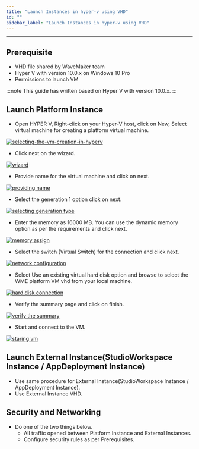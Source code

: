 ```yaml
---
title: "Launch Instances in hyper-v using VHD"
id: ""
sidebar_label: "Launch Instances in hyper-v using VHD"
---
```

---

## Prerequisite

- VHD file shared by WaveMaker team
- Hyper V with version 10.0.x on Windows 10 Pro
- Permissions to launch VM

:::note
This guide has written based on Hyper V with version 10.0.x.
:::

## Launch Platform Instance

- Open  HYPER V, Right-click on your Hyper-V host, click on New, Select virtual machine for creating a platform virtual machine.

[![selecting-the-vm-creation-in-hyperv](/learn/assets/wme-setup/vm-creation-in-hyperv-using-vhd/selecting-the-vm-creation-in-hyperv.png)](/learn/assets/wme-setup/vm-creation-in-hyperv-using-vhd/selecting-the-vm-creation-in-hyperv.png)

- Click next on the wizard.

[![wizard](/learn/assets/wme-setup/vm-creation-in-hyperv-using-vhd/click-on-wizard.png)](/learn/assets/wme-setup/vm-creation-in-hyperv-using-vhd/click-on-wizard.png)

- Provide name for the virtual machine and click on next.

[![providing name](/learn/assets/wme-setup/vm-creation-in-hyperv-using-vhd/providing-name.png)](/learn/assets/wme-setup/vm-creation-in-hyperv-using-vhd/providing-name.png)

- Select the generation 1 option click on next.

[![selecting generation type](/learn/assets/wme-setup/vm-creation-in-hyperv-using-vhd/generation-type.png)](/learn/assets/wme-setup/vm-creation-in-hyperv-using-vhd/generation-type.png)

- Enter the memory as 16000 MB. You can use the dynamic memory option as per the requirements and click next.

[![memory assign](/learn/assets/wme-setup/vm-creation-in-hyperv-using-vhd/assigning-memory.png)](/learn/assets/wme-setup/vm-creation-in-hyperv-using-vhd/assigning-memory.png)

- Select the switch (Virtual Switch) for the connection and click next.

[![network configuration](/learn/assets/wme-setup/vm-creation-in-hyperv-using-vhd/configure-network.png)](/learn/assets/wme-setup/vm-creation-in-hyperv-using-vhd/configure-network.png)
  
- Select Use an existing virtual hard disk option and browse to select the WME platform VM vhd from your local machine.

[![hard disk connection](/learn/assets/wme-setup/vm-creation-in-hyperv-using-vhd/virtual-harddisk-connnection.png)](/learn/assets/wme-setup/vm-creation-in-hyperv-using-vhd/virtual-harddisk-connnection.png)

- Verify the summary page and click on finish.

[![verify the summary](/learn/assets/wme-setup/vm-creation-in-hyperv-using-vhd/verify-the-summary.png)](/learn/assets/wme-setup/vm-creation-in-hyperv-using-vhd/verify-the-summary.png)

- Start and connect to the VM.

[![staring vm](/learn/assets/wme-setup/vm-creation-in-hyperv-using-vhd/start-and-connect-vm.png)](/learn/assets/wme-setup/vm-creation-in-hyperv-using-vhd/start-and-connect-vm.png)
  
## Launch External Instance(StudioWorkspace Instance / AppDeployment Instance)

- Use same procedure for External Instance(StudioWorkspace Instance / AppDeployment Instance).
- Use External Instance VHD.

## Security and Networking

- Do one of the two things below.
  - All traffic opened between Platform Instance and External Instances.
  - Configure security rules as per Prerequisites.
